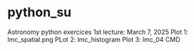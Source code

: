 # python_su
Astronomy python exercices
1st lecture: March 7, 2025
Plot 1: lmc_spatial.png 
PLot 2: lmc_histogram
Plot 3: lmc_04 CMD
